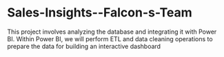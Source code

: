 # Sales-Insights--Falcon-s-Team
This project involves analyzing the database and integrating it with Power BI. Within Power BI, we will perform ETL and data cleaning operations to prepare the data for building an interactive dashboard
